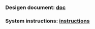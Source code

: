 ### Desigen document: [doc](docs/files/MAIN_DOCUMENT.pdf)

### System instructions: [instructions](System%20Instructions.pdf)